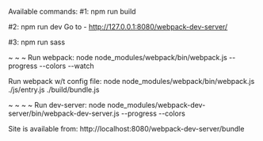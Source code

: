 Available commands:
#1:
    npm run build

#2:
    npm run dev
Go to - http://127.0.0.1:8080/webpack-dev-server/   

#3:
    npm run sass
    
~ ~ ~
Run webpack:
		node node_modules/webpack/bin/webpack.js --progress --colors --watch

Run webpack w/t config file:
		node node_modules/webpack/bin/webpack.js ./js/entry.js ./build/bundle.js

~ ~ ~ ~
Run dev-server:
		node node_modules/webpack-dev-server/bin/webpack-dev-server.js --progress --colors

Site is available from:
		http://localhost:8080/webpack-dev-server/bundle